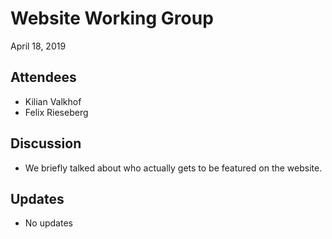 # Website Working Group

April 18, 2019


## Attendees

- Kilian Valkhof
- Felix Rieseberg

## Discussion

- We briefly talked about who actually gets to be featured on the website.

## Updates

- No updates
